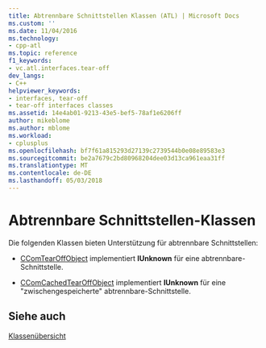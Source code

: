 ```yaml
---
title: Abtrennbare Schnittstellen Klassen (ATL) | Microsoft Docs
ms.custom: ''
ms.date: 11/04/2016
ms.technology:
- cpp-atl
ms.topic: reference
f1_keywords:
- vc.atl.interfaces.tear-off
dev_langs:
- C++
helpviewer_keywords:
- interfaces, tear-off
- tear-off interfaces classes
ms.assetid: 14e4ab01-9213-43e5-bef5-78af1e6206ff
author: mikeblome
ms.author: mblome
ms.workload:
- cplusplus
ms.openlocfilehash: bf7f61a815293d27139c2739544b0e08e89583e3
ms.sourcegitcommit: be2a7679c2bd80968204dee03d13ca961eaa31ff
ms.translationtype: MT
ms.contentlocale: de-DE
ms.lasthandoff: 05/03/2018
---
```

# <a name="tear-off-interfaces-classes"></a>Abtrennbare Schnittstellen-Klassen
Die folgenden Klassen bieten Unterstützung für abtrennbare Schnittstellen:  
  
-   [CComTearOffObject](../atl/reference/ccomtearoffobject-class.md) implementiert **IUnknown** für eine abtrennbare-Schnittstelle.  
  
-   [CComCachedTearOffObject](../atl/reference/ccomcachedtearoffobject-class.md) implementiert **IUnknown** für eine "zwischengespeicherte" abtrennbare-Schnittstelle.  
  
## <a name="see-also"></a>Siehe auch  
 [Klassenübersicht](../atl/atl-class-overview.md)

